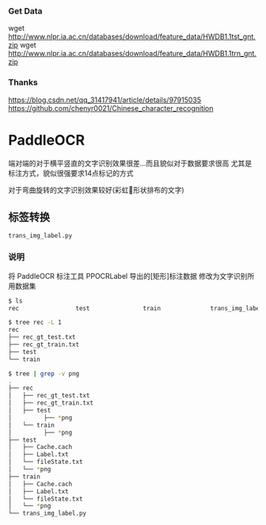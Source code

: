 ### Get Data
wget http://www.nlpr.ia.ac.cn/databases/download/feature_data/HWDB1.1tst_gnt.zip
wget http://www.nlpr.ia.ac.cn/databases/download/feature_data/HWDB1.1trn_gnt.zip

### Thanks
https://blog.csdn.net/qq_31417941/article/details/97915035
https://github.com/chenyr0021/Chinese_character_recognition

# PaddleOCR
端对端的对于横平竖直的文字识别效果很差...而且貌似对于数据要求很高
尤其是标注方式，貌似很强要求14点标记的方式

对于弯曲旋转的文字识别效果较好(彩虹🌈形状排布的文字)
## 标签转换
`trans_img_label.py`
### 说明
将 PaddleOCR 标注工具 PPOCRLabel
导出的[矩形]标注数据 修改为文字识别所用数据集
```bash
$ ls
rec                test               train              trans_img_label.py

$ tree rec -L 1
rec
├── rec_gt_test.txt
├── rec_gt_train.txt
├── test
└── train

$ tree | grep -v png
.
├── rec
│   ├── rec_gt_test.txt
│   ├── rec_gt_train.txt
│   ├── test
│         ├── *png
│   └── train
│         ├── *png
├── test
│   ├── Cache.cach
│   ├── Label.txt
│   └── fileState.txt
│   └── *png
├── train
│   ├── Cache.cach
│   ├── Label.txt
│   └── fileState.txt
│   └── *png
└── trans_img_label.py
```
